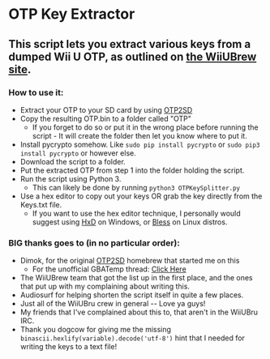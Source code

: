 # OTP Key Extractor

This script lets you extract various keys from a dumped Wii U OTP, as outlined on [the WiiUBrew site](http://wiiubrew.org/wiki/Hardware/OTP).
----------------------------------------

### How to use it:

 * Extract your OTP to your SD card by using [OTP2SD](https://github.com/dimok789/otp2sd_dumper)
 * Copy the resulting OTP.bin to a folder called "OTP"
 	* If you forget to do so or put it in the wrong place before running the script - It will create the folder then let you know where to put it.
 * Install pycrypto somehow. Like `sudo pip install pycrypto` or `sudo pip3 install pycrypto` or however else.
 * Download the script to a folder.
 * Put the extracted OTP from step 1 into the folder holding the script.
 * Run the script using Python 3.
 	* This can likely be done by running `python3 OTPKeySplitter.py`
 * Use a hex editor to copy out your keys OR grab the key directly from the Keys.txt file.
 	* If you want to use the hex editor technique, I personally would suggest using [HxD](https://mh-nexus.de/en/hxd/) on Windows, or [Bless](http://home.gna.org/bless) on Linux distros.

### BIG thanks goes to (in no particular order):

 * Dimok, for the original [OTP2SD](https://github.com/dimok789/otp2sd_dumper) homebrew that started me on this
 	* For the unofficial GBATemp thread: [Click Here](http://gbatemp.net/threads/otp2sd-by-dimok.447353/)
 * The WiiUBrew team that got the list up in the first place, and the ones that put up with my complaining about writing this.
 * Audiosurf for helping shorten the script itself in quite a few places.
 * Just all of the WiiUBru crew in general -- Love ya guys!
 * My friends that I've complained about this to, that aren't in the WiiUBru IRC.
 * Thank you dogcow for giving me the missing `binascii.hexlify(variable).decode('utf-8')` hint that I needed for writing the keys to a text file!
